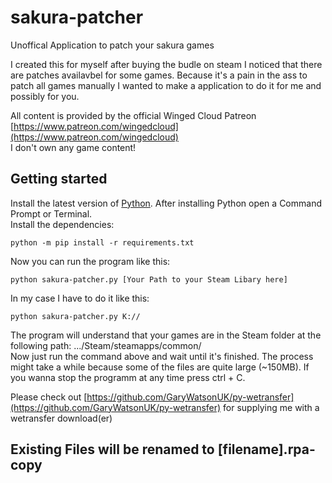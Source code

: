 # sakura-patcher
Unoffical Application to patch your sakura games

I created this for myself after buying the budle on steam I noticed that there are patches availavbel for some games.
Because it's a pain in the ass to patch all games manually I wanted to make a application to do it for me and possibly for you.

All content is provided by the official Winged Cloud Patreon [https://www.patreon.com/wingedcloud](https://www.patreon.com/wingedcloud)  
I don't own any game content!

## Getting started

Install the latest version of [Python](https://www.python.org/downloads/). After installing Python open a Command Prompt or Terminal.  
Install the dependencies:  

    python -m pip install -r requirements.txt

Now you can run the program like this:

    python sakura-patcher.py [Your Path to your Steam Libary here]

In my case I have to do it like this:

    python sakura-patcher.py K://

The program will understand that your games are in the Steam folder at the following path: .../Steam/steamapps/common/  
Now just run the command above and wait until it's finished. The process might take a while because some of the files are quite large (~150MB). If you wanna stop the programm at any time press ctrl + C.

Please check out [https://github.com/GaryWatsonUK/py-wetransfer](https://github.com/GaryWatsonUK/py-wetransfer) for supplying me with a wetransfer download(er)

## Existing Files will be renamed to [filename].rpa-copy